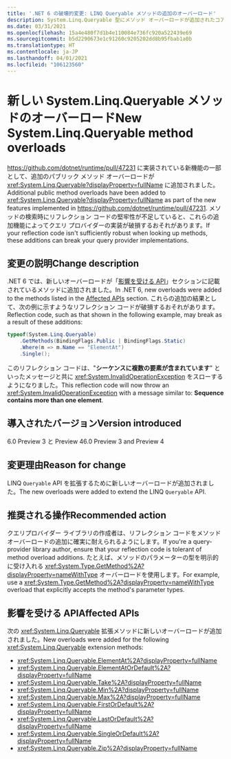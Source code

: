 ```yaml
---
title: '.NET 6 の破壊的変更: LINQ Queryable メソッドの追加のオーバーロード'
description: System.Linq.Queryable 型にメソッド オーバーロードが追加されたコア .NET ライブラリにおける .NET 6 の破壊的変更について説明します。
ms.date: 03/31/2021
ms.openlocfilehash: 15a4e480f7d1b4e110084e736fc920a522439e69
ms.sourcegitcommit: b5d2290673e1c91260c9205202dd8b95fbab1a0b
ms.translationtype: HT
ms.contentlocale: ja-JP
ms.lasthandoff: 04/01/2021
ms.locfileid: "106123560"
---
```

# <a name="new-systemlinqqueryable-method-overloads"></a><span data-ttu-id="7172d-103">新しい System.Linq.Queryable メソッドのオーバーロード</span><span class="sxs-lookup"><span data-stu-id="7172d-103">New System.Linq.Queryable method overloads</span></span>

<span data-ttu-id="7172d-104"><https://github.com/dotnet/runtime/pull/47231> に実装されている新機能の一部として、追加のパブリック メソッド オーバーロードが <xref:System.Linq.Queryable?displayProperty=fullName> に追加されました。</span><span class="sxs-lookup"><span data-stu-id="7172d-104">Additional public method overloads have been added to <xref:System.Linq.Queryable?displayProperty=fullName> as part of the new features implemented in <https://github.com/dotnet/runtime/pull/47231>.</span></span> <span data-ttu-id="7172d-105">メソッドの検索時にリフレクション コードの堅牢性が不足していると、これらの追加機能によってクエリ プロバイダーの実装が破損するおそれがあります。</span><span class="sxs-lookup"><span data-stu-id="7172d-105">If your reflection code isn't sufficiently robust when looking up methods, these additions can break your query provider implementations.</span></span>

## <a name="change-description"></a><span data-ttu-id="7172d-106">変更の説明</span><span class="sxs-lookup"><span data-stu-id="7172d-106">Change description</span></span>

<span data-ttu-id="7172d-107">.NET 6 では、新しいオーバーロードが「[影響を受ける API](#affected-apis)」セクションに記載されているメソッドに追加されました。</span><span class="sxs-lookup"><span data-stu-id="7172d-107">In .NET 6, new overloads were added to the methods listed in the [Affected APIs](#affected-apis) section.</span></span> <span data-ttu-id="7172d-108">これらの追加の結果として、次の例に示すようなリフレクション コードが破損するおそれがあります。</span><span class="sxs-lookup"><span data-stu-id="7172d-108">Reflection code, such as that shown in the following example, may break as a result of these additions:</span></span>

```csharp
typeof(System.Linq.Queryable)
    .GetMethods(BindingFlags.Public | BindingFlags.Static)
    .Where(m => m.Name == "ElementAt")
    .Single();
```

<span data-ttu-id="7172d-109">このリフレクション コードは、"**シーケンスに複数の要素が含まれています**" といったメッセージと共に <xref:System.InvalidOperationException> をスローするようになりました。</span><span class="sxs-lookup"><span data-stu-id="7172d-109">This reflection code will now throw an <xref:System.InvalidOperationException> with a message similar to: **Sequence contains more than one element**.</span></span>

## <a name="version-introduced"></a><span data-ttu-id="7172d-110">導入されたバージョン</span><span class="sxs-lookup"><span data-stu-id="7172d-110">Version introduced</span></span>

<span data-ttu-id="7172d-111">6.0 Preview 3 と Preview 4</span><span class="sxs-lookup"><span data-stu-id="7172d-111">6.0 Preview 3 and Preview 4</span></span>

## <a name="reason-for-change"></a><span data-ttu-id="7172d-112">変更理由</span><span class="sxs-lookup"><span data-stu-id="7172d-112">Reason for change</span></span>

<span data-ttu-id="7172d-113">LINQ `Queryable` API を拡張するために新しいオーバーロードが追加されました。</span><span class="sxs-lookup"><span data-stu-id="7172d-113">The new overloads were added to extend the LINQ `Queryable` API.</span></span>

## <a name="recommended-action"></a><span data-ttu-id="7172d-114">推奨される操作</span><span class="sxs-lookup"><span data-stu-id="7172d-114">Recommended action</span></span>

<span data-ttu-id="7172d-115">クエリプロバイダー ライブラリの作成者は、リフレクション コードをメソッド オーバーロードの追加に確実に耐えられるようにします。</span><span class="sxs-lookup"><span data-stu-id="7172d-115">If you're a query-provider library author, ensure that your reflection code is tolerant of method overload additions.</span></span> <span data-ttu-id="7172d-116">たとえば、メソッドのパラメーターの型を明示的に受け入れる <xref:System.Type.GetMethod%2A?displayProperty=nameWithType> オーバーロードを使用します。</span><span class="sxs-lookup"><span data-stu-id="7172d-116">For example, use a <xref:System.Type.GetMethod%2A?displayProperty=nameWithType> overload that explicitly accepts the method's parameter types.</span></span>

## <a name="affected-apis"></a><span data-ttu-id="7172d-117">影響を受ける API</span><span class="sxs-lookup"><span data-stu-id="7172d-117">Affected APIs</span></span>

<span data-ttu-id="7172d-118">次の <xref:System.Linq.Queryable> 拡張メソッドに新しいオーバーロードが追加されました。</span><span class="sxs-lookup"><span data-stu-id="7172d-118">New overloads were added for the following <xref:System.Linq.Queryable> extension methods:</span></span>

- <xref:System.Linq.Queryable.ElementAt%2A?displayProperty=fullName>
- <xref:System.Linq.Queryable.ElementAtOrDefault%2A?displayProperty=fullName>
- <xref:System.Linq.Queryable.Take%2A?displayProperty=fullName>
- <xref:System.Linq.Queryable.Min%2A?displayProperty=fullName>
- <xref:System.Linq.Queryable.Max%2A?displayProperty=fullName>
- <xref:System.Linq.Queryable.FirstOrDefault%2A?displayProperty=fullName>
- <xref:System.Linq.Queryable.LastOrDefault%2A?displayProperty=fullName>
- <xref:System.Linq.Queryable.SingleOrDefault%2A?displayProperty=fullName>
- <xref:System.Linq.Queryable.Zip%2A?displayProperty=fullName>

<!--

### Category

- Core .NET libraries
- LINQ

### Affected APIs

- `Overload:System.Linq.Queryable.ElementAt`
- `Overload:System.Linq.Queryable.ElementAtOrDefault`
- `Overload:System.Linq.Queryable.Take`
- `Overload:System.Linq.Queryable.Min`
- `Overload:System.Linq.Queryable.Max`
- `Overload:System.Linq.Queryable.FirstOrDefault`
- `Overload:System.Linq.Queryable.LastOrDefault`
- `Overload:System.Linq.Queryable.SingleOrDefault`
- `Overload:System.Linq.Queryable.Zip`

-->
